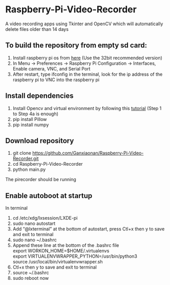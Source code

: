 # Raspberry-Pi-Video-Recorder
A video recording apps using Tkinter and OpenCV which will automatically delete files older than 14 days

## To build the repository from empty sd card:
1. Install raspberry pi os from [here](https://downloads.raspberrypi.org/imager/imager_latest.exe) (Use the 32bit recommended version)
2. In Menu -> Preferences -> Raspberry Pi Configuration -> Interfaces, Enable camera, VNC, and Serial Port
3. After restart, type ifconfig in the terminal, look for the ip address of the raspberry pi to VNC into the raspberry pi

## Install dependencies
1. Install Opencv and virtual environment by following this [tutorial](https://www.pyimagesearch.com/2019/09/16/install-opencv-4-on-raspberry-pi-4-and-raspbian-buster/) (Step 1 to Step 4a is enough)
2. pip install Pillow
3. pip install numpy

## Download repository
1. git clone https://github.com/Ganxiaonan/Raspberry-Pi-Video-Recorder.git
2. cd Raspberry-Pi-Video-Recorder
3. python main.py

The pirecorder should be running

## Enable autoboot at startup
In terminal
1. cd /etc/xdg/lxsession/LXDE-pi
2. sudo nano autostart
3. Add “@lxterminal” at the bottom of autostart, press Ctl+x then y to save and exit to terminal
4. sudo nano ~/.bashrc
5. Append these line at the bottom of the .bashrc file<br />
     export WORKON_HOME=$HOME/.virtualenvs<br />
     export VIRTUALENVWRAPPER_PYTHON=/usr/bin/python3<br />
     source /usr/local/bin/virtualenvwrapper.sh<br />
6. Ctl+x then y to save and exit to terminal
7. source ~/.bashrc
8. sudo reboot now



